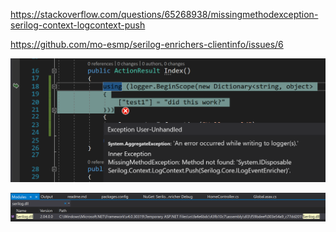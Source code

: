 https://stackoverflow.com/questions/65268938/missingmethodexception-serilog-context-logcontext-push

https://github.com/mo-esmp/serilog-enrichers-clientinfo/issues/6

![Exception](readme-resources/exception.png)

![Modules](readme-resources/modules.png)